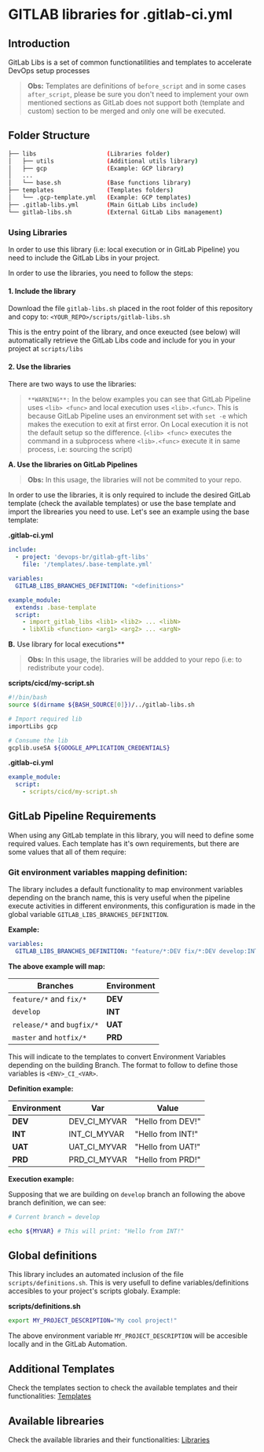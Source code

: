 # GITLAB libraries for .gitlab-ci.yml #

## Introduction
GitLab Libs is a set of common functionatilities and templates to accelerate DevOps setup processes

> **Obs:** Templates are definitions of `before_script` and in some cases `after_script`, please be sure you don't need to implement your own mentioned sections as GitLab does not support both (template and custom) section to be merged and only one will be executed.

## Folder Structure
``` sh
├── libs              	    (Libraries folder)
│   ├── utils               (Additional utils library)
│   ├── gcp                 (Example: GCP library)
│   ...
│   └── base.sh             (Base functions library)
├── templates               (Templates folders)
│   └── .gcp-template.yml   (Example: GCP templates)
├── .gitlab-libs.yml        (Main GitLab Libs include)
└── gitlab-libs.sh          (External GitLab Libs management)
```

### Using Libraries
In order to use this library (i.e: local execution or in GitLab Pipeline) you need to include the GitLab Libs in your project.

In order to use the libraries, you need to follow the steps:

#### 1. Include the library
Download the file `gitlab-libs.sh` placed in the root folder of this repository and copy to: `<YOUR_REPO>/scripts/gitlab-libs.sh`

This is the entry point of the library, and once exeucted (see below) will automatically retrieve the GitLab Libs code and include for you in your project at `scripts/libs`

#### 2. Use the libraries
There are two ways to use the libraries:
> `**WARNING**:` In the below examples you can see that GitLab Pipeline uses `<lib> <func>` and local execution uses `<lib>.<func>`. This is because GitLab Pipeline uses an environment set with `set -e` which makes the execution to exit at first error. On Local execution it is not the default setup so the difference. (`<lib> <func>` executes the command in a subprocess where `<lib>.<func>` execute it in same process, i.e: sourcing the script)

**A. Use the libraries on GitLab Pipelines**
> **Obs:** In this usage, the libraries will not be commited to your repo.

In order to use the libraries, it is only required to include the desired GitLab template (check the available templates) or use the base template and import the librearies you need to use. Let's see an example using the base template:

**.gitlab-ci.yml**
``` yaml
include:
  - project: 'devops-br/gitlab-gft-libs'
    file: '/templates/.base-template.yml'

variables:
  GITLAB_LIBS_BRANCHES_DEFINITION: "<definitions>"

example_module:
  extends: .base-template
  script:
    - import_gitlab_libs <lib1> <lib2> ... <libN>
    - libXlib <function> <arg1> <arg2> ... <argN>
```

**B.** Use library for local executions**
> **Obs:** In this usage, the libraries will be addded to your repo (i.e: to redistribute your code).

**scripts/cicd/my-script.sh**
``` sh
#!/bin/bash
source $(dirname ${BASH_SOURCE[0]})/../gitlab-libs.sh

# Import required lib
importLibs gcp

# Consume the lib
gcplib.useSA ${GOOGLE_APPLICATION_CREDENTIALS}
```

**.gitlab-ci.yml**
``` yaml
example_module:
  script:
    - scripts/cicd/my-script.sh
```

## GitLab Pipeline Requirements
When using any GitLab template in this library, you will need to define some required values. Each template has it's own requirements, but there are some values that all of them require:

### Git environment variables mapping definition:
The library includes a default functionality to map environment variables depending on the branch name, this is very useful when the pipeline execute activities in different environments, this configuration is made in the global variable `GITLAB_LIBS_BRANCHES_DEFINITION`.

**Example:**
``` yaml
variables:
  GITLAB_LIBS_BRANCHES_DEFINITION: "feature/*:DEV fix/*:DEV develop:INT release/*:HML bugfix/*:HML master:PRD hotfix/*:PRD"
```

**The above example will map:**

| Branches | Environment |
|-|-|
| `feature/*` and `fix/*` | **DEV** |
| `develop` | **INT** |
| `release/*` and `bugfix/*` | **UAT** |
| `master` and `hotfix/*` | **PRD** |

This will indicate to the templates to convert Environment Variables depending on the building Branch. The format to follow to define those variables is `<ENV>_CI_<VAR>`.

**Definition example:**

| Environment | Var | Value |
|-|-|-|
| **DEV** | DEV_CI_MYVAR | "Hello from DEV!" |
| **INT** | INT_CI_MYVAR | "Hello from INT!" |
| **UAT** | UAT_CI_MYVAR | "Hello from UAT!" |
| **PRD** | PRD_CI_MYVAR | "Hello from PRD!" |

**Execution example:**

Supposing that we are building on `develop` branch an following the above branch definition, we can see:
``` sh
# Current branch = develop

echo ${MYVAR} # This will print: "Hello from INT!"
```

## Global definitions
This library includes an automated inclusion of the file `scripts/definitions.sh`. This is very usefull to define variables/definitions accesibles to your project's scripts globaly. Example:

**scripts/definitions.sh**
``` sh
export MY_PROJECT_DESCRIPTION="My cool project!"
```

The above environment variable `MY_PROJECT_DESCRIPTION` will be accesible locally and in the GitLab Automation.

## Additional Templates
Check the templates section to check the available templates and their functionalities: [Templates](templates/README.md)

## Available librearies
Check the available libraries and their functionalities: [Libraries](libs/README.md)
